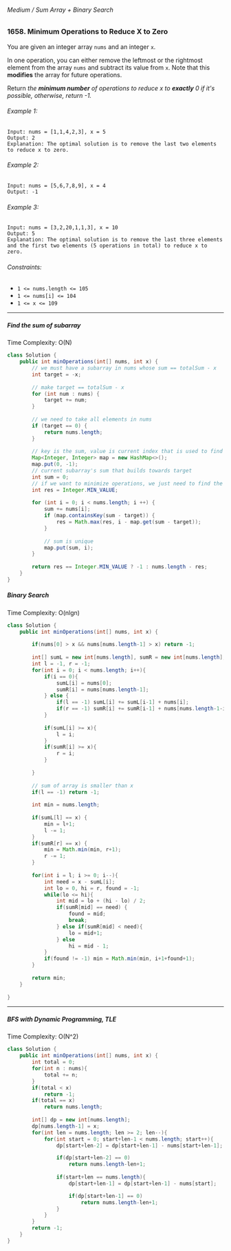 ###### Medium / Sum Array + Binary Search

### 1658. Minimum Operations to Reduce X to Zero

You are given an integer array `nums` and an integer `x`.   

In one operation, you can either remove the leftmost or the rightmost element from the array `nums` and subtract its value from `x`. 
Note that this **modifies** the array for future operations.  

Return _the **minimum number** of operations to reduce x to **exactly** 0 if it's possible, otherwise, return -1._

###### Example 1:
```
Input: nums = [1,1,4,2,3], x = 5
Output: 2
Explanation: The optimal solution is to remove the last two elements to reduce x to zero.
```

###### Example 2:
```
Input: nums = [5,6,7,8,9], x = 4
Output: -1
```
###### Example 3:
```
Input: nums = [3,2,20,1,1,3], x = 10
Output: 5
Explanation: The optimal solution is to remove the last three elements and the first two elements (5 operations in total) to reduce x to zero.
```

###### Constraints:
- `1 <= nums.length <= 105`
- `1 <= nums[i] <= 104`
- `1 <= x <= 109`

***

##### Find the sum of subarray
Time Complexity: O(N)

```java
class Solution {
    public int minOperations(int[] nums, int x) {
        // we must have a subarray in nums whose sum == totalSum - x
        int target = -x;
        
        // make target == totalSum - x
        for (int num : nums) {
            target += num;
        }
        
        // we need to take all elements in nums
        if (target == 0) {
            return nums.length;
        }
        
        // key is the sum, value is current index that is used to find the maximum size of the subarray
        Map<Integer, Integer> map = new HashMap<>(); 
        map.put(0, -1);
        // current subarray's sum that builds towards target
        int sum = 0;
        // if we want to minimize operations, we just need to find the maximum size of the middle subarray
        int res = Integer.MIN_VALUE;
        
        for (int i = 0; i < nums.length; i ++) {
            sum += nums[i];
            if (map.containsKey(sum - target)) {
                res = Math.max(res, i - map.get(sum - target));
            }
            
            // sum is unique
            map.put(sum, i);
        }
        
        return res == Integer.MIN_VALUE ? -1 : nums.length - res;
    }
}
```

##### Binary Search

Time Complexity: O(nlgn)

```java
class Solution {
    public int minOperations(int[] nums, int x) {
        
        if(nums[0] > x && nums[nums.length-1] > x) return -1;
        
        int[] sumL = new int[nums.length], sumR = new int[nums.length];
        int l = -1, r = -1;
        for(int i = 0; i < nums.length; i++){
            if(i == 0){
                sumL[i] = nums[0];
                sumR[i] = nums[nums.length-1];
            } else {
                if(l == -1) sumL[i] += sumL[i-1] + nums[i];
                if(r == -1) sumR[i] += sumR[i-1] + nums[nums.length-1-i];
            }
            
            if(sumL[i] >= x){
                l = i;
            }
            if(sumR[i] >= x){
                r = i;
            }
            
        }
        
        // sum of array is smaller than x
        if(l == -1) return -1;
        
        int min = nums.length;
        
        if(sumL[l] == x) {
            min = l+1;
            l -= 1;
        }
        if(sumR[r] == x) {
            min = Math.min(min, r+1);
            r -= 1;
        }
        
        for(int i = l; i >= 0; i--){
            int need = x - sumL[i];
            int lo = 0, hi = r, found = -1;
            while(lo <= hi){
                int mid = lo + (hi - lo) / 2;
                if(sumR[mid] == need) {
                    found = mid;
                    break;
                } else if(sumR[mid] < need){
                    lo = mid+1;
                } else 
                    hi = mid - 1;
            }
            if(found != -1) min = Math.min(min, i+1+found+1);
        }
        
        return min;
    }
    
}
```

***


##### BFS with Dynamic Programming, TLE
Time Complexity: O(N^2)
```java
class Solution {
    public int minOperations(int[] nums, int x) {
        int total = 0;
        for(int n : nums){
            total += n;
        }
        if(total < x)
            return -1;
        if(total == x)
            return nums.length;
        
        int[] dp = new int[nums.length];
        dp[nums.length-1] = x;
        for(int len = nums.length; len >= 2; len--){
            for(int start = 0; start+len-1 < nums.length; start++){
                dp[start+len-2] = dp[start+len-1] - nums[start+len-1];

                if(dp[start+len-2] == 0)
                    return nums.length-len+1;
                
                if(start+len == nums.length){
                    dp[start+len-1] = dp[start+len-1] - nums[start];

                    if(dp[start+len-1] == 0)
                        return nums.length-len+1;
                }
            }
        }
        return -1;
    }
}
```
